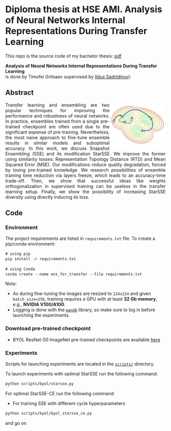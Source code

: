 # Diploma thesis at HSE AMI. Analysis of Neural Networks Internal Representations During Transfer Learning

This repo is the source code of my bachelor thesis: [pdf](https://github.com/tgritsaev/ens-hse-diploma/tree/master/diploma.pdf)

**Analysis of Neural Networks Internal Representations During Transfer Learning** \
is done by Timofei Gritsaev supervised by [Ildus Sadrtdinov](https://scholar.google.com/citations?user=XhqNegUAAAAJ&hl=en)\

## Abstract

<div align="justify">
<img align="right" width=35% src="https://github.com/isadrtdinov/ens-for-transfer/blob/master/images/logo.jpg" />
Transfer learning and ensembling are two popular techniques for improving the performance and robustness of neural networks. In practice, ensembles trained from a single pre-trained checkpoint are often used due to the significant expense of pre-training. Nevertheless, the most naive approach to fine-tune ensemble results in similar models and suboptimal accuracy. In this work, we discuss Snapshot Ensembling (SSE) and its modification StarSSE. We improve the former using similarity losses: Representation Topology Distance (RTD) and Mean Squared Error (MSE). Our modifications reduce quality degradation, forced by losing pre-trained knowledge. We research possibilities of ensemble training time reduction via layers freeze, which leads to an accuracy-time trade-off. Then, we show that successful ideas like weights orthogonalization in supervised training can be useless in the transfer learning setup. Finally, we show the possibility of increasing StarSSE diversity using directly inducing its loss.
</div>

## Code

### Environment
The project requirements are listed in `requirements.txt` file. To create a pip/conda environment:

```
# using pip
pip install -r requirements.txt

# using Conda
conda create --name ens_for_transfer --file requirements.txt
```

Note:
- As during fine-tuning the images are resized to `224x224` and given `batch_size=256`, training requires a GPU with at least **32 Gb memory**, e.g., **NVIDIA V100/A100**.
- Logging is done with the [`wandb`](https://wandb.ai/) library, so make sure to log in before launching the experiments.

### Download pre-trained checkpoint

- BYOL ResNet-50 ImageNet pre-trained checkpoints are available [here](https://drive.google.com/drive/folders/1BONZZ6pytC3yP2EXcZJaB07z4eKmtx20?usp=sharing)

### Experiments

Scripts for launching experiments are located in the [`scripts/`](https://github.com/tgritsaev/ens-hse-diploma/tree/master/scripts) directory. 

To launch experiments with optimal StarSSE run the following command:
```sh
python scripts/byol/starsse.py
```
For optimal StarSSE-CE run the following command:
- For training SSE with different cycle hyperparameters
```sh
python scripts/byol/byol_starsse_ce.py
```
and go on
